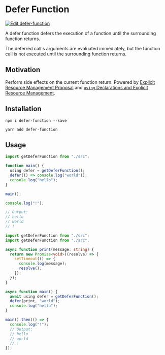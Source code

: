 # Defer Function

[![Edit defer-function](https://codesandbox.io/static/img/play-codesandbox.svg)](https://codesandbox.io/p/sandbox/m6ffy3)

A defer function defers the execution of a function until the surrounding function returns.

The deferred call's arguments are evaluated immediately, but the function call is not executed until the surrounding function returns.

## Motivation

Perform side effects on the current function return. Powered by [Explicit Resource Management Proposal](https://github.com/tc39/proposal-explicit-resource-management) and [`using`
Declarations and Explicit Resource Management](https://www.typescriptlang.org/docs/handbook/release-notes/typescript-5-2.html).

## Installation

```
npm i defer-function --save
```

```
yarn add defer-function
```

## Usage

```ts
import getDeferFunction from "./src";

function main() {
  using defer = getDeferFunction();
  defer(() => console.log("world"));
  console.log("hello");
}

main();

console.log("!");

// Output:
// hello
// world
// !
```

```ts
import getDeferFunction from "./src";
import getDeferFunction from "./src";

async function print(message: string) {
  return new Promise<void>((resolve) => {
    setTimeout(() => {
      console.log(message);
      resolve();
    });
  });
}

async function main() {
  await using defer = getDeferFunction();
  defer(print, "world");
  console.log("hello");
}

main().then(() => {
  console.log("!");
  // Output:
  // hello
  // world
  // !
});
```
